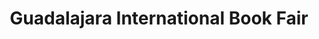 ---
title: Guadalajara International Book Fair
address: Av Mariano Otero 1499 A, Verde Valle, 44550 Guadalajara, Jal.
position:
  latitude: 20.65
  longitude: -103.39
---